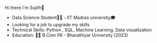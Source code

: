 Hi there I'm Sujith👋
- Data Science Student👨‍🎓 - IIT Madras      university🎓
- Looking for a job to upgrade my skills
- Technical Skills: 
  Python , SQL, Machine Learning, Data     visualization
- Education:
👨‍🎓 B.Com PA - Bharathiyar University (2023) 


<!---
Sujithudhayakumar/Sujithudhayakumar is a ✨ special ✨ repository because its `README.md` (this file) appears on your GitHub profile.
You can click the Preview link to take a look at your changes.
--->
